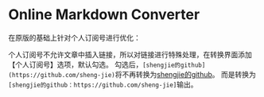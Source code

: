 # Online Markdown Converter

在原版的基础上针对个人订阅号进行优化：

个人订阅号不允许文章中插入链接，所以对链接进行特殊处理，在转换界面添加【个人订阅号】选项，默认勾选。
勾选后，`[shengjie的github](https://github.com/sheng-jie)`将不再转换为[shengjie的github](https://github.com/sheng-jie)。
而是转换为`[shengjie的github：https://github.com/sheng-jie]`输出。
